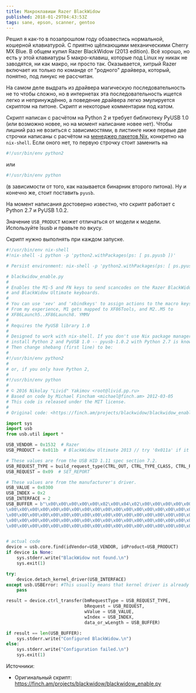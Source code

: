 ```yaml
---
title: Макроклавиши Razer BlackWidow
published: 2018-01-29T04:43:53Z
tags: sane, epson, scanner, gentoo
---
```


Решил я как-то в позапрошлом году обзавестись нормальной, кошерной клавиатурой. С приятно щёлкающими механическими Cherry MX Blue. В общем купил Razer BlackWidow (2013 edition). Всё хорошо, но есть у этой клавиатуры 5 макро-клавиш, которые под Linux ну никак не заводятся, ни как макро, ни просто так. Оказывается, хитрый Razer включает их только по команде от "родного" драйвера, который, понятно, под линукс не рассчитан.

На самом деле выдрать из драйвера магическую последовательность не то чтобы сложно, но в интернетах эта последовательность ищется легко и непринуждённо, а поведение драйвера легко эмулируется скриптом на питоне. Скрипт и некоторые комментарии под катом.

<!--more-->

Скрипт написан с расчётом на Python 2 и требует библиотеку PyUSB 1.0 (или возможно новее, но на момент написание новее нет). Чтобы лишний раз не возиться с зависимостями, в листинге ниже первые две строчки написаны с расчётом на [менеджер пакетов Nix](https://nixos.org/nix/), конкретно на `nix-shell`. Если оного нет, то первую строчку стоит заменить на

```bash
#!/usr/bin/env python2
```
или
```bash
#!/usr/bin/env python
```
(в зависимости от того, как называется бинарник второго питона). Ну и конечно же, стоит поставить `pyusb`.

На момент написания достоверно известно, что скрипт работает с Python 2.7 и PyUSB 1.0.2.

Значение `USB_PRODUCT` может отличаться от модели к модели. Используйте lsusb и правьте по вкусу.

Скрипт нужно выполнять при каждом запуске.

```python
#!/usr/bin/env nix-shell
#!nix-shell -i python -p 'python2.withPackages(ps: [ ps.pyusb ])'

# Persist environment: nix-shell -p 'python2.withPackages(ps: [ ps.pyusb ])' --indirect --add-root $HOME/.config/nixpkgs/gcroots/pythonUsb

# blackwidow_enable.py
#
# Enables the M1-5 and FN keys to send scancodes on the Razer BlackWidow
# and BlackWidow Ultimate keyboards.
#
# You can use 'xev' and 'xbindkeys' to assign actions to the macro keys.
# From my experience, M1 gets mapped to XF86Tools, and M2..M5 to
# XF86Launch5..XF86Launch8. YMMV
#
# Requires the PyUSB library 1.0
#
# Designed to work with nix-shell. If you don't use Nix package manager,
# install Python 2 and PyUSB 1.0 -- pyusb-1.0.2 with Python 2.7 is known to work.
# Then change shebang (first line) to be:
#
#!/usr/bin/env python2
#
# or, if you only have Python 2,
#
#!/usr/bin/env python
#
# © 2016 Nikolay "Livid" Yakimov <root@livid.pp.ru>
# Based on code by Michael Fincham <michael@finch.am> 2012-03-05
# This code is released under the MIT license.
#
# Original code: <https://finch.am/projects/blackwidow/blackwidow_enable.py>

import sys
import usb
from usb.util import *

USB_VENDOR = 0x1532  # Razer
USB_PRODUCT = 0x011b  # BlackWidow Ultimate 2013 // try '0x011a' if it doesn't work for you.

# These values are from the USB HID 1.11 spec section 7.2.
USB_REQUEST_TYPE = build_request_type(CTRL_OUT, CTRL_TYPE_CLASS, CTRL_RECIPIENT_INTERFACE)
USB_REQUEST = 0x09  # SET_REPORT

# These values are from the manufacturer's driver.
USB_VALUE = 0x0300
USB_INDEX = 0x2
USB_INTERFACE = 2
USB_BUFFER = b"\x00\x00\x00\x00\x00\x02\x00\x04\x02\x00\x00\x00\x00\x00\
\x00\x00\x00\x00\x00\x00\x00\x00\x00\x00\x00\x00\x00\x00\x00\x00\x00\x00\x00\
\x00\x00\x00\x00\x00\x00\x00\x00\x00\x00\x00\x00\x00\x00\x00\x00\x00\x00\x00\
\x00\x00\x00\x00\x00\x00\x00\x00\x00\x00\x00\x00\x00\x00\x00\x00\x00\x00\x00\
\x00\x00\x00\x00\x00\x00\x00\x00\x00\x00\x00\x00\x00\x00\x00\x00\x00\x04\x00"


# actual code
device = usb.core.find(idVendor=USB_VENDOR, idProduct=USB_PRODUCT)
if device is None:
    sys.stderr.write("BlackWidow not found.\n")
    sys.exit(1)

try:
    device.detach_kernel_driver(USB_INTERFACE)
except usb.USBError: #This usually means that kernel driver is already detached
    pass

result = device.ctrl_transfer(bmRequestType = USB_REQUEST_TYPE,
                              bRequest = USB_REQUEST,
                              wValue = USB_VALUE,
                              wIndex = USB_INDEX,
                              data_or_wLength = USB_BUFFER)

if result == len(USB_BUFFER):
    sys.stderr.write("Configured BlackWidow.\n")
else:
    sys.stderr.write("Configuration failed.\n")
    sys.exit(1)


```

Источники:

* Оригинальный скрипт: <https://finch.am/projects/blackwidow/blackwidow_enable.py>
